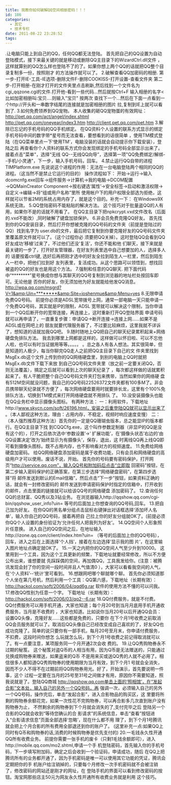 ```yaml
---
title: 我教你如何破解QQ空间相册密码！！！
id: 186
categories:
  - 其它
  - 技术专栏
date: 2011-08-22 23:28:52
tags:
---
```


.让电脑只能上到自己的QQ，任何QQ都无法登陆。 首先把自己的QQ设置为自动登陆模式，接下来最关键的就是移动或删除QQ主目录下的WizardCtrl.dll文件 ，这样就算别的QQ怎么样也登陆不了的了。如果你想上两个QQ的话就把QQ整个目录复制多一份，按照刚才 的方法操作就可以了。 2.破解查看QQ加密码的相册. 第一步-打开IE-工具-IE选项-删除文件F-删除COOKISS-打开设置-查看文件夹 第二步-打开相册-在刚才打开的文件夹里点击刷新,然后找到一个文件名为 cgi_qqzone.cgi的文件.打开他-看到一些代码...然后就按Ctrl+F 输入相册的名字&lt;比如加密相册叫:宝贝....则输入"宝贝" 按两次 查找下一个...然后在下面一点看到一个http://开头和一串数字结尾的连接就是加密相册的图片 拉,复制到IE上就可以看到了. 3.如何免费领养到QQ宠物。 本人收集的砸QQ宠物蛋的有效网址： http://pet.qq.com/act/angel/index.shtml http://pet.qq.com/oneyear/index3.htm http://client.pet.qq.com/pet.htm 3.解除已忘记的手机号码的QQ手机绑定。 在QQ资料个人设置的联系方式显示的绑定手机号码中间的数字带*星号而无法查看，要想看到的话很简单 ，使用TM模式登陆（在QQ菜单里点一下‘使用TM’，电脑没装的话就会自动提示你下载安装），登陆之后 再查看你个人资料的联系方式你会发现绑定的手机号码全部显示出来了。接着点击"菜单"，选择“无线 QQ--无线QQ向导”，选择第一项"QQ免费绑定/解绑--手机/小灵通"，下一步，输入手机号码，回车。 4.禁止运行QQ自带的进程TIMPlatform.exe 先说说这个进程的作用：无法在一台电脑登陆两个相同的QQ的进程。（这当然不是禁止它运行的目的） 操作流程如下： 开始→运行→输入dcomcnfg.exe回车→组件服务→计算机→我的电脑→DCOM配置→QQMainCreator Component→按右键选‘属性’→安全标签→启动和激活权限→自定义→编辑→将“组或用户名称”里所 使用帐户下的用户权限全部选为拒绝，这样就可以节省2M的系统占用内存了，就是这个目的。补充一下： 在Windows9X系统无效。 5.QQ登陆密码不能粘贴的解决方法。 这个技巧对于批量盗QQ的人有用，如果你不是的话就不用看了。 在QQ主目录下把npkcrypt.vxd文件改名（后面的.vxd不能改）,同时破解了键盘加锁保护。 6.非会员免费克隆QQ好友。 首先找到你的QQ安装目录，然后打开你想被克隆的QQ号码的文件夹（前提是登陆过的QQ）找到名字为 user.db的文件，最后把它复制到你要克隆好友的QQ号码文件夹里覆盖原文件就可以了。（这个过程你必 须要把QQ关掉）。这时登陆QQ会看到QQ好友成功‘移植’过来了，不过他们还没‘复活’，你还不能和他 们聊天，接下来就是最关键的一步了，打开好友管理器，在好友列表里选中自己想要加的人，选择多人的 话要按着ctrl键, 选好后再把刚才选中的好友全拉到陌生人一栏里，然后到陌生人一栏中，把他们拉到好 友列表里，复活成功。从这个思路可以领悟到，想找回被盗的QQ的好友也是用这个方法。 7.强制和任意的QQ聊天. 把下面代码中“********”星号换成你想与其聊天的QQ号复制到浏览器的地址栏处按回车即可。无论他是 否你的好友，你无须加他为好友就能给他发QQ消息。 http://wpa.qq.com/msgrd?V=1&amp;Uin=********&amp;Site=ioshenmue&amp;Menu=yes 8.无限申请免费QQ号码。 前提你必须是ADSL宽带拨号上网，通常一部电脑一天只能申请一个免费QQ号码，其实就是IP的限制，ADSL 宽带就可以解决这个限制，当你申请到一个QQ后断开你的宽带连接，再连接上，这时重新打开QQ登陆界面 申请号码就可以再申请了，一直重复步骤：申请QQ→断开连接→连接上网……如果不是ADSL或在网吧上的 朋友就要代理服务器了，不过要比较麻烦，这里我就不详诉了，想知道的话就加我QQ吧。 9.随时随地上QQ把自己的聊天纪录累积起来+网络硬盘免排队方法。 我去到哪里上网都是这样的，这样做可以怀旧啦、可以不忘他人啦，也可以有时当证据用等等。。。。。 。总之各人有各人想法。其实很简单，但是知道的人极少，每当你聊完QQ走人之前把QQ主目录下自己的文 件夹里找到MsgEx.db这个文件上传到你的QQ网络硬盘里，到别的电脑上QQ时就把MsgEx.db文件下载下来放 到自己QQ号码文件夹里（放之前一定要关闭QQ，否则无法覆盖），搞定之后就可以看到上次的聊天纪录了 ，每次都这样做的话就累积起来了。有人干脆把整个自己QQ号码文件夹打包来携带，当然如果你的网络硬 盘有512M空间就没问题，我自己的QQ号码22526372文件夹都有100多M了。非会员携带聊天纪录就不方便了 ，每次网络硬盘要用时就要排长龙，这里有个100%免排队方法，切换到TM模式来打开网络硬盘就不用排队 了。 10.没安装摄像头也能在QQ业务栏中显示摄像头图标。 有两种方法： 一：利用软件，下载地址http://www.skycn.com/soft/26196.html，安装之后重登陆QQ就可以显示出来了 。（本人鄙视这种方法，理由：占用内存，不稳定，视频时响应速度变慢） 二：（本人强烈推荐这种方法）首先你的一定是QQ珊瑚虫版本，总之能显IP的版本都行。在QQ主目录下找 到CQQCfg.exe，这个叫作参数定制器（非显IP的QQ是没有这个的），打开之后依次选中‘参数设置’→‘ 扩展功能’，在‘摄像头状态’右边的‘由QQ设置决定’改为‘始终显示为有摄像头’，保存，退出，这 时离线QQ再上线QQ即可看到摄像头图标。既不占用内存，也不影响看对方的视频速度。 11.免费给网络硬盘加密码。 给QQ网络硬盘添加密码是属于收费功能，只有会员和网络硬盘的高级用户才可以使用。废话不说，开始。 首先你的号码要有密码保护，打开网页“http://service.qq.com”，输入QQ号和附加码后点击“立即取 回密码”按钮，在第二步输入密码保护的正确答案，在第三步选择“网络硬盘密码”，在第四步选择“将 邮件发送到默认的Email信箱”，然后点击“下一步”按钮，如果资料正确的话，就会有一封修改密码的 邮件发送到申请密码保护时指定的信箱中，打开收到的邮件，点击里面的链接就可以给该QQ号的网络硬盘 添加密码了。 12.查询任何QQ的总财富、QQ秀以及3钻业务。 在浏览器输入http://qqshow.qq.com/cgi-bin/qqshow_user_info?uin= 等号的后面加上你想查询的QQ号码,回车。 13.把自己加为好友。 在你QQ的黑名单分组点击鼠标右键弹出对话框选择‘添加坏人名单’，输入你自己的QQ号码，接着再把自 己拉上你的好友分组就OK了。(前提必须你QQ个人设置的身份验证为‘允许任何人把我列为好友’。 14.QQ空间个人形象照片任意换。 进入自己的QQ空间之后，在地址输入http://izone.qq.com/client/index.htm?uin= （等号的后面加上你的QQ号码），回车，进入之后在上面选择‘个人挡’，接着在左边选择‘显示我的图 片’，在这里输入图片地址点确定就OK了。 15.一天之内把你的QQ空间人气至少升到10000。 这里用到一个工具，因为这个工具更新的频繁，下载地址就要经常修改，所以不方便公布出来，谁想要就 先踩踩偶的空间，再加偶QQ，工具我发给你。(注意：被腾讯发现会封了你的空间一段时间并且人气值清0 ），大家可以看看我空间的人气，在‘个人资料’--‘统计’里可看到。 16.想跟网吧哪个聊就哪个聊。 首先你必须知道那个人坐在第几号机，然后利用一个工具：QQ第六感，下载地址（长期有效）： http://hackol.com/soft/2006/04/qqd6g.rar 软件的使用方法不懂的可以问我。 17.修改QQ性别为任意一个字。 下载地址（长期有效）：http://hackol.com/soft/2006/03/qq2--6.rar 18.QQ付费服务，就是不付费。 QQ付费服务可以用手机开通，大家也知道；每个月20号到当月月底用手机开通收费服务，当月是不收费的 ，大家也知道。比如说你当月20号以后开通QQ会员：设置QQ头像，克隆好友……这些都是免费的，只要你 在下个月1号收费之前取消QQ会员服务就可以了。取消后QQ头像自己已经改变成自己喜欢的了，好友QQ也 成功克隆了。简单的说只要你有一部手机，每月20号至月末，你申请付费服务，不扣费，这段时间你想怎 么玩就怎么玩，到下个月1号收费之前记得取消就可以了。有一点要注意，某项服务同一个月开通2次会收 费的。 19.让QQ秀购物券永不过期的秘笈。 这个秘笈对盗Q币的人相当有用，因为Q币是无法赠送的，只能通过兑换成购物券来赠送，如果盗来的Q币 不是用来买或送QQ秀的人就不必用了。相信很多人都知道QQ秀购物券的使用期限为当月有效，到下个月1 号就会全消失，因而不少人不得不在过期前将QQ购物券用光。好了，开始演示，首先要说明一件事，这个 过程一定要在当月的25号至31号之间做才有用，原因你不需要知道，照我说就是了。登陆QQ商城 http://qqshow.qq.com单击上面的‘照相馆’，在“发起合影”文本处，输入自己的另外一个QQ号码，再 强调一次，必须输入自己的另外一个QQ号码，操作完后，单击“发起合影”，进入合影物品的购买区，这 里要将所剩的购物券余额花完，如果一次性花不完购物券，可以再合影多几次直到账户没有购物券为止， 不然剩余的购物券到下个月就会消失的了,支付完毕之后 登陆另一个合影的QQ就会收到“等待您确认的合 影请求”的系统信息，单击“查看”按钮进入“合影请求信息”页面全部选择‘忽略’，现在什么都不用 理了，到下个月1号腾讯就会把上个月合影的所有费用全部退还到你的账户了。 (这里补充一点:如果QQ上同时有Q币和购物券的话,消费的时候购物券是优先支付的) 20.一毛钱永久性开通QQ所有收费业务。 前提你需要一张手机的废卡（只剩1毛钱余额即可），进入http://mobile.qq.com/mo2.shtml,申请一个手 机登陆密码，首先输入你的手机号码，下一步填写附加码，确定之后会收到一个验证码，申请成功，随后 在QQ上把腾讯所有的业务都开通了，因为手机密码是唯一可以使用其它功能的凭证，腾讯会定期把你的手 机账户给注销掉的，只要每个月修改一次手机密码就不会被注销了，修改密码的网站还是刚才的网址，在 登陆手机的界面可以看到修改密码的按钮。淘宝网那些店主50元为网友永久性开通所有收费业务就是利用 这个技巧。